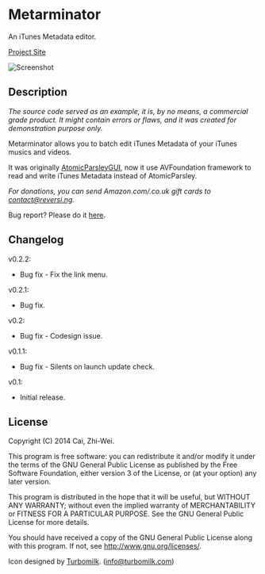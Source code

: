 Metarminator
============

An iTunes Metadata editor.

[Project Site](https://github.com/x43x61x69/Metarminator)

![Screenshot](https://dl.dropboxusercontent.com/s/h4r6j0qzofwsffx/Metarminator.png)


Description
-----------

*The source code served as an example, it is, by no means, a commercial grade product. It might contain errors or flaws, and it was created for demonstration purpose only.*

Metarminator allows you to batch edit iTunes Metadata of your iTunes musics and videos.

It was originally [AtomicParsleyGUI](https://github.com/x43x61x69/AtomicParsleyGUI), now it use AVFoundation framework to read and write iTunes Metadata instead of AtomicParsley.

*For donations, you can send Amazon.com/.co.uk gift cards to contact@reversi.ng.*

Bug report? Please do it [here](https://github.com/x43x61x69/Metarminator/issues).


Changelog
---------

v0.2.2:
* Bug fix - Fix the link menu.

v0.2.1:
* Bug fix.

v0.2:
* Bug fix - Codesign issue.

v0.1.1:
* Bug fix - Silents on launch update check.

v0.1:
* Initial release.


License
-------

Copyright (C) 2014  Cai, Zhi-Wei.

This program is free software: you can redistribute it and/or modify it under the terms of the GNU General Public License as published by the Free Software Foundation, either version 3 of the License, or (at your option) any later version.

This program is distributed in the hope that it will be useful, but WITHOUT ANY WARRANTY; without even the implied warranty of MERCHANTABILITY or FITNESS FOR A PARTICULAR PURPOSE.  See the GNU General Public License for more details.

You should have received a copy of the GNU General Public License along with this program. If not, see <http://www.gnu.org/licenses/>.

Icon designed by [Turbomilk](http://www.turbomilk.com). (info@turbomilk.com)
